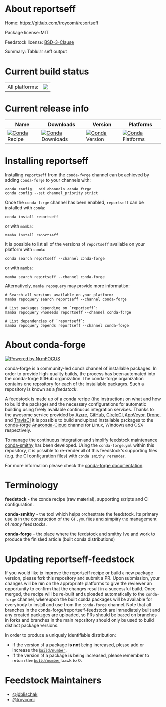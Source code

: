 About reportseff
================

Home: https://github.com/troycomi/reportseff

Package license: MIT

Feedstock license: [BSD-3-Clause](https://github.com/conda-forge/reportseff-feedstock/blob/main/LICENSE.txt)

Summary: Tablular seff output

Current build status
====================


<table><tr><td>All platforms:</td>
    <td>
      <a href="https://dev.azure.com/conda-forge/feedstock-builds/_build/latest?definitionId=18612&branchName=main">
        <img src="https://dev.azure.com/conda-forge/feedstock-builds/_apis/build/status/reportseff-feedstock?branchName=main">
      </a>
    </td>
  </tr>
</table>

Current release info
====================

| Name | Downloads | Version | Platforms |
| --- | --- | --- | --- |
| [![Conda Recipe](https://img.shields.io/badge/recipe-reportseff-green.svg)](https://anaconda.org/conda-forge/reportseff) | [![Conda Downloads](https://img.shields.io/conda/dn/conda-forge/reportseff.svg)](https://anaconda.org/conda-forge/reportseff) | [![Conda Version](https://img.shields.io/conda/vn/conda-forge/reportseff.svg)](https://anaconda.org/conda-forge/reportseff) | [![Conda Platforms](https://img.shields.io/conda/pn/conda-forge/reportseff.svg)](https://anaconda.org/conda-forge/reportseff) |

Installing reportseff
=====================

Installing `reportseff` from the `conda-forge` channel can be achieved by adding `conda-forge` to your channels with:

```
conda config --add channels conda-forge
conda config --set channel_priority strict
```

Once the `conda-forge` channel has been enabled, `reportseff` can be installed with `conda`:

```
conda install reportseff
```

or with `mamba`:

```
mamba install reportseff
```

It is possible to list all of the versions of `reportseff` available on your platform with `conda`:

```
conda search reportseff --channel conda-forge
```

or with `mamba`:

```
mamba search reportseff --channel conda-forge
```

Alternatively, `mamba repoquery` may provide more information:

```
# Search all versions available on your platform:
mamba repoquery search reportseff --channel conda-forge

# List packages depending on `reportseff`:
mamba repoquery whoneeds reportseff --channel conda-forge

# List dependencies of `reportseff`:
mamba repoquery depends reportseff --channel conda-forge
```


About conda-forge
=================

[![Powered by
NumFOCUS](https://img.shields.io/badge/powered%20by-NumFOCUS-orange.svg?style=flat&colorA=E1523D&colorB=007D8A)](https://numfocus.org)

conda-forge is a community-led conda channel of installable packages.
In order to provide high-quality builds, the process has been automated into the
conda-forge GitHub organization. The conda-forge organization contains one repository
for each of the installable packages. Such a repository is known as a *feedstock*.

A feedstock is made up of a conda recipe (the instructions on what and how to build
the package) and the necessary configurations for automatic building using freely
available continuous integration services. Thanks to the awesome service provided by
[Azure](https://azure.microsoft.com/en-us/services/devops/), [GitHub](https://github.com/),
[CircleCI](https://circleci.com/), [AppVeyor](https://www.appveyor.com/),
[Drone](https://cloud.drone.io/welcome), and [TravisCI](https://travis-ci.com/)
it is possible to build and upload installable packages to the
[conda-forge](https://anaconda.org/conda-forge) [Anaconda-Cloud](https://anaconda.org/)
channel for Linux, Windows and OSX respectively.

To manage the continuous integration and simplify feedstock maintenance
[conda-smithy](https://github.com/conda-forge/conda-smithy) has been developed.
Using the ``conda-forge.yml`` within this repository, it is possible to re-render all of
this feedstock's supporting files (e.g. the CI configuration files) with ``conda smithy rerender``.

For more information please check the [conda-forge documentation](https://conda-forge.org/docs/).

Terminology
===========

**feedstock** - the conda recipe (raw material), supporting scripts and CI configuration.

**conda-smithy** - the tool which helps orchestrate the feedstock.
                   Its primary use is in the construction of the CI ``.yml`` files
                   and simplify the management of *many* feedstocks.

**conda-forge** - the place where the feedstock and smithy live and work to
                  produce the finished article (built conda distributions)


Updating reportseff-feedstock
=============================

If you would like to improve the reportseff recipe or build a new
package version, please fork this repository and submit a PR. Upon submission,
your changes will be run on the appropriate platforms to give the reviewer an
opportunity to confirm that the changes result in a successful build. Once
merged, the recipe will be re-built and uploaded automatically to the
`conda-forge` channel, whereupon the built conda packages will be available for
everybody to install and use from the `conda-forge` channel.
Note that all branches in the conda-forge/reportseff-feedstock are
immediately built and any created packages are uploaded, so PRs should be based
on branches in forks and branches in the main repository should only be used to
build distinct package versions.

In order to produce a uniquely identifiable distribution:
 * If the version of a package **is not** being increased, please add or increase
   the [``build/number``](https://docs.conda.io/projects/conda-build/en/latest/resources/define-metadata.html#build-number-and-string).
 * If the version of a package **is** being increased, please remember to return
   the [``build/number``](https://docs.conda.io/projects/conda-build/en/latest/resources/define-metadata.html#build-number-and-string)
   back to 0.

Feedstock Maintainers
=====================

* [@jdblischak](https://github.com/jdblischak/)
* [@troycomi](https://github.com/troycomi/)


